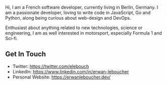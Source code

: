 Hi, I am a French software developer, currently living in Berlin, Germany. I am a passionate developer, loving to write code in JavaScript, Go and Python, along being curious about web-design and DevOps.

Enthusiast about anything related to new technologies, science or engineering, I am as well interested in motorsport, especially Formula 1 and Sci-fi.

## Get In Touch

- Twitter: https://twitter.com/elebouch
- LinkedIn: https://www.linkedin.com/in/erwan-leboucher
- Personal Website: https://erwanleboucher.dev/
